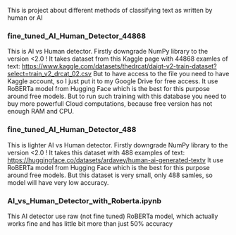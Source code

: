This is project about different methods of classifying text as written by human or AI

### fine_tuned_AI_Human_Detector_44868
This is AI vs Human detector. Firstly downgrade NumPy library to the version <2.0 !
It takes dataset from this Kaggle page with 44868 examles of text: https://www.kaggle.com/datasets/thedrcat/daigt-v2-train-dataset?select=train_v2_drcat_02.csv But to have access to the file you need to have Kaggle account, so I just put it to my Google Drive for free access. It use RoBERTa model from Hugging Face which is the best for this purpose around free models. But to run such training with this database you need to buy more powerfull Cloud computations, because free version has not enough RAM and CPU.

### fine_tuned_AI_Human_Detector_488
This is lighter AI vs Human detector. Firstly downgrade NumPy library to the version <2.0 ! 
It takes this dataset with 488 examples of text: https://huggingface.co/datasets/ardavey/human-ai-generated-textv It use RoBERTa model from Hugging Face which is the best for this purpose around free models. But this dataset is very small, only 488 samles, so model will have very low accuracy.

### AI_vs_Human_Detector_with_Roberta.ipynb
This AI detector use raw (not fine tuned) RoBERTa model, which actually works fine and has little bit more than just 50% accuracy

